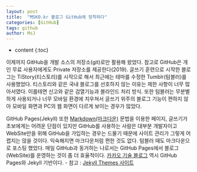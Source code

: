 ```yaml
---
layout: post
title:  "MSKO.kr 블로그 GitHub에 정착하다"
categories: [GitHub]
tags: github
author: MsJ
---
```


* content
{:toc}

이제까지 GitHub을 개발 소스의 저장소(git)로만 활용해 왔었다. 참고로 GitHub은 개인 무료 사용자에게도 Private 저장소를 제공한다(2019). 글쓰기 훈련으로 시작한 블로그는 TiStory(티스토리)를 시작으로 해서 최근에는 테마를 수정한 Tumblr(텀블러)를 사용했었다. 티스토리와 같은 국내 블로그를 선호하지 않는 이유는 제한 사항이 너무 많아서였다. 이를테면 신고와 같은 검열기능과 블라인드 처리 방식. 또한 텀블러는 무분별하게 사용되거나 너무 모바일 환경에 치우쳐서 글쓰기 위주의 블로그 기능이 편하지 않아 모바일 화면과 PC의 웹 화면이 다르게 보이는 경우가 많았다. 

GitHub Pages(Jekyll) 또한 [Markdown(마크다운)](https://gist.github.com/ihoneymon/652be052a0727ad59601) 문법을 이용한 페이지, 글쓰기가 초보에게는 어려운 단점이 있지만 GitHub를 사용하는 사람은 대부분 개발자이고 WebSite만을 위해 GitHub을 가입하는 경우는 드물기 때문에 사이트 관리가 그렇게 어렵지는 않을 것이다. 익숙해지면 마크다운처럼 편한 것도 없다. 텀블러 때도 마크다운으로 포스팅 했었다. 매일 GitHub과 동거하는 나로서는 GitHub Pages에서 블로그(WebSite)를 운영하는 것이 좀 더 효율적이다. [카카오 기술 블로그](http://tech.kakao.com) 역시 GitHub Pages와 Jekyll 기반이다. - 참고 : [Jekyll Themes 사이트](http://jekyllthemes.org)
